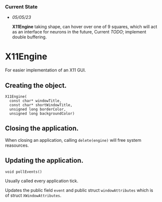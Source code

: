 ### Current State

- *05/05/23*

  **X11Engine** taking shape, can hover over one of 9 squares, which will act as an interface for neurons in the future,
  Current *TODO*; implement double buffering.

# X11Engine
For easier implementation of an X11 GUI.

Creating the object.
---
```
X11Engine(
  const char* windowTitle,
  const char* shortWindowTitle,
  unsigned long borderColor,
  unsigned long backgroundColor)
```
Closing the application.
---
When closing an application, calling `delete(engine)` will free system reasources.


Updating the application.
---
```
void pollEvents()
```
Usually called every application tick.

Updates the public field `event` and public struct `windowAttributes` which is of struct `XWindowAttributes`.

